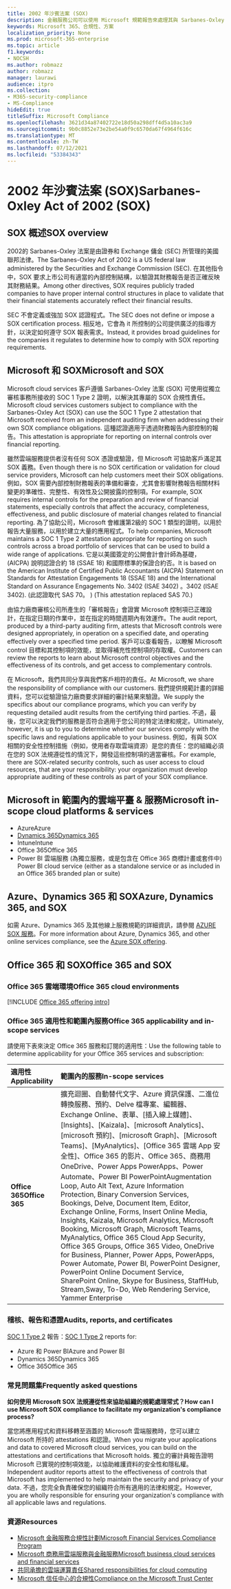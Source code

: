 ```yaml
---
title: 2002 年沙賓法案 (SOX)
description: 金融服務公司可以使用 Microsoft 規範報告來處理其與 Sarbanes-Oxley 法案的相容性。
keywords: Microsoft 365、合規性、方案
localization_priority: None
ms.prod: microsoft-365-enterprise
ms.topic: article
f1.keywords:
- NOCSH
ms.author: robmazz
author: robmazz
manager: laurawi
audience: itpro
ms.collection:
- M365-security-compliance
- MS-Compliance
hideEdit: true
titleSuffix: Microsoft Compliance
ms.openlocfilehash: 3621d34a87402722e18d50a298dff4d5a10ac3a9
ms.sourcegitcommit: 9b0c8852e73e2be54a0f9c6570da67f4964f616c
ms.translationtype: MT
ms.contentlocale: zh-TW
ms.lasthandoff: 07/12/2021
ms.locfileid: "53384343"
---
```

# <a name="sarbanes-oxley-act-of-2002-sox"></a><span data-ttu-id="78058-104">2002 年沙賓法案 (SOX)</span><span class="sxs-lookup"><span data-stu-id="78058-104">Sarbanes-Oxley Act of 2002 (SOX)</span></span>

## <a name="sox-overview"></a><span data-ttu-id="78058-105">SOX 概述</span><span class="sxs-lookup"><span data-stu-id="78058-105">SOX overview</span></span>

<span data-ttu-id="78058-106">2002的 Sarbanes-Oxley 法案是由證券和 Exchange 傭金 (SEC) 所管理的美國聯邦法律。</span><span class="sxs-lookup"><span data-stu-id="78058-106">The Sarbanes-Oxley Act of 2002 is a US federal law administered by the Securities and Exchange Commission (SEC).</span></span> <span data-ttu-id="78058-107">在其他指令中，SOX 要求上市公司有適當的內部控制結構，以驗證其財務報告是否正確反映其財務結果。</span><span class="sxs-lookup"><span data-stu-id="78058-107">Among other directives, SOX requires publicly traded companies to have proper internal control structures in place to validate that their financial statements accurately reflect their financial results.</span></span>

<span data-ttu-id="78058-108">SEC 不會定義或強加 SOX 認證程式。</span><span class="sxs-lookup"><span data-stu-id="78058-108">The SEC does not define or impose a SOX certification process.</span></span> <span data-ttu-id="78058-109">相反地，它會為 it 所控制的公司提供廣泛的指導方針，以決定如何遵守 SOX 報表需求。</span><span class="sxs-lookup"><span data-stu-id="78058-109">Instead, it provides broad guidelines for the companies it regulates to determine how to comply with SOX reporting requirements.</span></span>

## <a name="microsoft-and-sox"></a><span data-ttu-id="78058-110">Microsoft 和 SOX</span><span class="sxs-lookup"><span data-stu-id="78058-110">Microsoft and SOX</span></span>

<span data-ttu-id="78058-111">Microsoft cloud services 客戶遵循 Sarbanes-Oxley 法案 (SOX) 可使用從獨立審核事務所接收的 SOC 1 Type 2 證明，以解決其專屬的 SOX 合規性責任。</span><span class="sxs-lookup"><span data-stu-id="78058-111">Microsoft cloud services customers subject to compliance with the Sarbanes-Oxley Act (SOX) can use the SOC 1 Type 2 attestation that Microsoft received from an independent auditing firm when addressing their own SOX compliance obligations.</span></span> <span data-ttu-id="78058-112">這種認證適用于透過財務報告內部控制的報告。</span><span class="sxs-lookup"><span data-stu-id="78058-112">This attestation is appropriate for reporting on internal controls over financial reporting.</span></span>

<span data-ttu-id="78058-113">雖然雲端服務提供者沒有任何 SOX 憑證或驗證，但 Microsoft 可協助客戶滿足其 SOX 義務。</span><span class="sxs-lookup"><span data-stu-id="78058-113">Even though there is no SOX certification or validation for cloud service providers, Microsoft can help customers meet their SOX obligations.</span></span> <span data-ttu-id="78058-114">例如，SOX 需要內部控制財務報表的準備和審查，尤其會影響財務報告相關材料變更的準確性、完整性、有效性及公開披露的控制項。</span><span class="sxs-lookup"><span data-stu-id="78058-114">For example, SOX requires internal controls for the preparation and review of financial statements, especially controls that affect the accuracy, completeness, effectiveness, and public disclosure of material changes related to financial reporting.</span></span> <span data-ttu-id="78058-115">為了協助公司，Microsoft 會維護第2級的 SOC 1 類型的證明，以用於報告大量服務，以用於建立大量的應用程式。</span><span class="sxs-lookup"><span data-stu-id="78058-115">To help companies, Microsoft maintains a SOC 1 Type 2 attestation appropriate for reporting on such controls across a broad portfolio of services that can be used to build a wide range of applications.</span></span> <span data-ttu-id="78058-116">它是以美國簽定的公開會計會計師為基礎， (AICPA) 說明認證合約 18 (SSAE 18) 和國際標準的保證合約否。</span><span class="sxs-lookup"><span data-stu-id="78058-116">It is based on the American Institute of Certified Public Accountants (AICPA) Statement on Standards for Attestation Engagements 18 (SSAE 18) and the International Standard on Assurance Engagements No.</span></span> <span data-ttu-id="78058-117">3402 (ISAE 3402) 。</span><span class="sxs-lookup"><span data-stu-id="78058-117">3402 (ISAE 3402).</span></span> <span data-ttu-id="78058-118"> (此認證取代 SAS 70。 ) </span><span class="sxs-lookup"><span data-stu-id="78058-118">(This attestation replaced SAS 70.)</span></span>

<span data-ttu-id="78058-119">由協力廠商審核公司所產生的「審核報告」會證實 Microsoft 控制項已正確設計，在指定日期的作業中，並在指定的時間週期內有效運作。</span><span class="sxs-lookup"><span data-stu-id="78058-119">The audit report, produced by a third-party auditing firm, attests that Microsoft controls were designed appropriately, in operation on a specified date, and operating effectively over a specified time period.</span></span> <span data-ttu-id="78058-120">客戶可以查看報告，以瞭解 Microsoft control 目標和其控制項的效能，並取得補充性控制項的存取權。</span><span class="sxs-lookup"><span data-stu-id="78058-120">Customers can review the reports to learn about Microsoft control objectives and the effectiveness of its controls, and get access to complementary controls.</span></span>

<span data-ttu-id="78058-121">在 Microsoft，我們共同分享與我們客戶相符的責任。</span><span class="sxs-lookup"><span data-stu-id="78058-121">At Microsoft, we share the responsibility of compliance with our customers.</span></span> <span data-ttu-id="78058-122">我們提供規範計畫的詳細資料，您可以從驗證協力廠商要求詳細的審計結果來驗證。</span><span class="sxs-lookup"><span data-stu-id="78058-122">We supply the specifics about our compliance programs, which you can verify by requesting detailed audit results from the certifying third parties.</span></span> <span data-ttu-id="78058-123">不過，最後，您可以決定我們的服務是否符合適用于您公司的特定法律和規定。</span><span class="sxs-lookup"><span data-stu-id="78058-123">Ultimately, however, it is up to you to determine whether our services comply with the specific laws and regulations applicable to your business.</span></span> <span data-ttu-id="78058-124">例如，有與 SOX 相關的安全性控制措施（例如，使用者存取雲端資源）是您的責任：您的組織必須在您的 SOX 法規遵從性的情況下，開發這些控制項的適當審核。</span><span class="sxs-lookup"><span data-stu-id="78058-124">For example, there are SOX-related security controls, such as user access to cloud resources, that are your responsibility: your organization must develop appropriate auditing of these controls as part of your SOX compliance.</span></span>

## <a name="microsoft-in-scope-cloud-platforms--services"></a><span data-ttu-id="78058-125">Microsoft in 範圍內的雲端平臺 & 服務</span><span class="sxs-lookup"><span data-stu-id="78058-125">Microsoft in-scope cloud platforms & services</span></span>

- <span data-ttu-id="78058-126">Azure</span><span class="sxs-lookup"><span data-stu-id="78058-126">Azure</span></span>
- [<span data-ttu-id="78058-127">Dynamics 365</span><span class="sxs-lookup"><span data-stu-id="78058-127">Dynamics 365</span></span>](https://aka.ms/d365-compliance-list)
- <span data-ttu-id="78058-128">Intune</span><span class="sxs-lookup"><span data-stu-id="78058-128">Intune</span></span>
- <span data-ttu-id="78058-129">Office 365</span><span class="sxs-lookup"><span data-stu-id="78058-129">Office 365</span></span>
- <span data-ttu-id="78058-130">Power BI 雲端服務 (為獨立服務，或是包含在 Office 365 商標計畫或套件中) </span><span class="sxs-lookup"><span data-stu-id="78058-130">Power BI cloud service (either as a standalone service or as included in an Office 365 branded plan or suite)</span></span>

## <a name="azure-dynamics-365-and-sox"></a><span data-ttu-id="78058-131">Azure、Dynamics 365 和 SOX</span><span class="sxs-lookup"><span data-stu-id="78058-131">Azure, Dynamics 365, and SOX</span></span>

<span data-ttu-id="78058-132">如需 Azure、Dynamics 365 及其他線上服務規範的詳細資訊，請參閱 [AZURE SOX 服務](/azure/compliance/offerings/offering-sox-us)。</span><span class="sxs-lookup"><span data-stu-id="78058-132">For more information about Azure, Dynamics 365, and other online services compliance, see the [Azure SOX offering](/azure/compliance/offerings/offering-sox-us).</span></span>

## <a name="office-365-and-sox"></a><span data-ttu-id="78058-133">Office 365 和 SOX</span><span class="sxs-lookup"><span data-stu-id="78058-133">Office 365 and SOX</span></span>

### <a name="office-365-cloud-environments"></a><span data-ttu-id="78058-134">Office 365 雲端環境</span><span class="sxs-lookup"><span data-stu-id="78058-134">Office 365 cloud environments</span></span>

[!INCLUDE [Office 365 offering intro](../includes/o365-offering-introduction.md)]

### <a name="office-365-applicability-and-in-scope-services"></a><span data-ttu-id="78058-135">Office 365 適用性和範圍內服務</span><span class="sxs-lookup"><span data-stu-id="78058-135">Office 365 applicability and in-scope services</span></span>

<span data-ttu-id="78058-136">請使用下表來決定 Office 365 服務和訂閱的適用性：</span><span class="sxs-lookup"><span data-stu-id="78058-136">Use the following table to determine applicability for your Office 365 services and subscription:</span></span>

| <span data-ttu-id="78058-137">**適用性**</span><span class="sxs-lookup"><span data-stu-id="78058-137">**Applicability**</span></span> | <span data-ttu-id="78058-138">**範圍內的服務**</span><span class="sxs-lookup"><span data-stu-id="78058-138">**In-scope services**</span></span> |
|:------------------|:----------------------|
| <span data-ttu-id="78058-139">**Office 365**</span><span class="sxs-lookup"><span data-stu-id="78058-139">**Office 365**</span></span> | <span data-ttu-id="78058-140">擴充迴圈、自動替代文字、Azure 資訊保護、二進位轉換服務、預約、Delve 檔專案、編輯器、Exchange Online、表單、[插入線上媒體]、[Insights]、[Kaizala]、[microsoft Analytics]、[microsoft 預約]、[microsoft Graph]、[Microsoft Teams]、[MyAnalytics]、[Office 365 雲端 App 安全性]、Office 365 的影片、Office 365、商務用 OneDrive、Power Apps PowerApps、Power Automate、Power BI PowerPoint</span><span class="sxs-lookup"><span data-stu-id="78058-140">Augmentation Loop, Auto Alt Text, Azure Information Protection, Binary Conversion Services, Bookings, Delve, Document Item, Editor, Exchange Online, Forms, Insert Online Media, Insights, Kaizala, Microsoft Analytics, Microsoft Booking, Microsoft Graph, Microsoft Teams, MyAnalytics, Office 365 Cloud App Security, Office 365 Groups, Office 365 Video, OneDrive for Business, Planner, Power Apps, PowerApps, Power Automate, Power BI, PowerPoint Designer, PowerPoint Online Document Service, SharePoint Online, Skype for Business, StaffHub, Stream,Sway, To-Do, Web Rendering Service, Yammer Enterprise</span></span>  |

### <a name="audits-reports-and-certificates"></a><span data-ttu-id="78058-141">稽核、報告和憑證</span><span class="sxs-lookup"><span data-stu-id="78058-141">Audits, reports, and certificates</span></span>

<span data-ttu-id="78058-142">[SOC 1 Type 2](offering-SOC.md) 報告：</span><span class="sxs-lookup"><span data-stu-id="78058-142">[SOC 1 Type 2](offering-SOC.md) reports for:</span></span>

- <span data-ttu-id="78058-143">Azure 和 Power BI</span><span class="sxs-lookup"><span data-stu-id="78058-143">Azure and Power BI</span></span>
- <span data-ttu-id="78058-144">Dynamics 365</span><span class="sxs-lookup"><span data-stu-id="78058-144">Dynamics 365</span></span>
- <span data-ttu-id="78058-145">Office 365</span><span class="sxs-lookup"><span data-stu-id="78058-145">Office 365</span></span>

### <a name="frequently-asked-questions"></a><span data-ttu-id="78058-146">常見問題集</span><span class="sxs-lookup"><span data-stu-id="78058-146">Frequently asked questions</span></span>

<span data-ttu-id="78058-147">**如何使用 Microsoft SOX 法規遵從性來協助組織的規範處理常式？**</span><span class="sxs-lookup"><span data-stu-id="78058-147">**How can I use Microsoft SOX compliance to facilitate my organization's compliance process?**</span></span>

<span data-ttu-id="78058-148">當您將應用程式和資料移轉至涵蓋的 Microsoft 雲端服務時，您可以建立 Microsoft 所持的 attestations 和認證。</span><span class="sxs-lookup"><span data-stu-id="78058-148">When you migrate your applications and data to covered Microsoft cloud services, you can build on the attestations and certifications that Microsoft holds.</span></span> <span data-ttu-id="78058-149">獨立的審計員報告證明 Microsoft 已實現的控制項效能，以協助維護資料的安全性和隱私權。</span><span class="sxs-lookup"><span data-stu-id="78058-149">Independent auditor reports attest to the effectiveness of controls that Microsoft has implemented to help maintain the security and privacy of your data.</span></span> <span data-ttu-id="78058-150">不過，您完全負責確保您的組織符合所有適用的法律和規定。</span><span class="sxs-lookup"><span data-stu-id="78058-150">However, you are wholly responsible for ensuring your organization's compliance with all applicable laws and regulations.</span></span>

### <a name="resources"></a><span data-ttu-id="78058-151">資源</span><span class="sxs-lookup"><span data-stu-id="78058-151">Resources</span></span>

- [<span data-ttu-id="78058-152">Microsoft 金融服務合規性計劃</span><span class="sxs-lookup"><span data-stu-id="78058-152">Microsoft Financial Services Compliance Program</span></span>](https://www.microsoft.com/download/details.aspx?id=55332)
- [<span data-ttu-id="78058-153">Microsoft 商務用雲端服務與金融服務</span><span class="sxs-lookup"><span data-stu-id="78058-153">Microsoft business cloud services and financial services</span></span>](https://www.microsoft.com/trustcenter/cloudservices/financialservices)
- [<span data-ttu-id="78058-154">共同承擔的雲端運算責任</span><span class="sxs-lookup"><span data-stu-id="78058-154">Shared responsibilities for cloud computing</span></span>](https://aka.ms/sharedresponsibility)
- [<span data-ttu-id="78058-155">Microsoft 信任中心的合規性</span><span class="sxs-lookup"><span data-stu-id="78058-155">Compliance on the Microsoft Trust Center</span></span>](https://www.microsoft.com/trust-center/compliance/compliance-overview)
